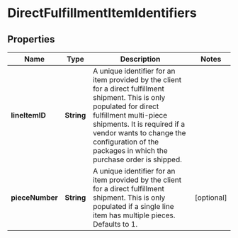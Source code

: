 # DirectFulfillmentItemIdentifiers

## Properties
Name | Type | Description | Notes
------------ | ------------- | ------------- | -------------
**lineItemID** | **String** | A unique identifier for an item provided by the client for a direct fulfillment shipment. This is only populated for direct fulfillment multi-piece shipments. It is required if a vendor wants to change the configuration of the packages in which the purchase order is shipped. | 
**pieceNumber** | **String** | A unique identifier for an item provided by the client for a direct fulfillment shipment. This is only populated if a single line item has multiple pieces. Defaults to 1. |  [optional]
